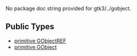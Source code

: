 No package doc string provided for gtk3/../gobject.

## Public Types

* [primitive GObjectREF](gtk3-..-gobject-GObjectREF.md)
* [primitive GObject](gtk3-..-gobject-GObject.md)
